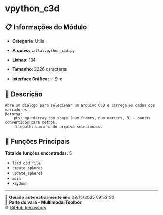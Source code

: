# vpython_c3d

## 📋 Informações do Módulo

- **Categoria:** Utils
- **Arquivo:** `vaila\vpython_c3d.py`
- **Linhas:** 104
- **Tamanho:** 3226 caracteres


- **Interface Gráfica:** ✅ Sim

## 📖 Descrição


    Abre um diálogo para selecionar um arquivo C3D e carrega os dados dos marcadores.
    Retorna:
        pts: np.ndarray com shape (num_frames, num_markers, 3) – pontos convertidos para metros.
        filepath: caminho do arquivo selecionado.
    

## 🔧 Funções Principais

**Total de funções encontradas:** 5

- `load_c3d_file`
- `create_spheres`
- `update_spheres`
- `main`
- `keydown`




---

📅 **Gerado automaticamente em:** 08/10/2025 09:53:50  
🔗 **Parte do vailá - Multimodal Toolbox**  
🌐 [GitHub Repository](https://github.com/vaila-multimodaltoolbox/vaila)
